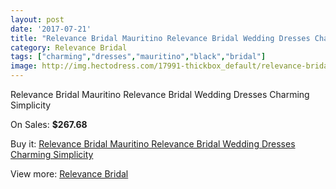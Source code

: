 ```yaml
---
layout: post
date: '2017-07-21'
title: "Relevance Bridal Mauritino Relevance Bridal Wedding Dresses Charming Simplicity"
category: Relevance Bridal
tags: ["charming","dresses","mauritino","black","bridal"]
image: http://img.hectodress.com/17991-thickbox_default/relevance-bridal-mauritino-relevance-bridal-wedding-dresses-charming-simplicity.jpg
---
```

Relevance Bridal Mauritino Relevance Bridal Wedding Dresses Charming Simplicity

On Sales: **$267.68**
<a href="https://www.hectodress.com/relevance-bridal/8478-relevance-bridal-mauritino-relevance-bridal-wedding-dresses-charming-simplicity.html"><amp-img layout="responsive" width="600" height="600" src="//img.hectodress.com/17991-thickbox_default/relevance-bridal-mauritino-relevance-bridal-wedding-dresses-charming-simplicity.jpg" alt="Relevance Bridal Mauritino Relevance Bridal Wedding Dresses Charming Simplicity 0" /></a>
<a href="https://www.hectodress.com/relevance-bridal/8478-relevance-bridal-mauritino-relevance-bridal-wedding-dresses-charming-simplicity.html"><amp-img layout="responsive" width="600" height="600" src="//img.hectodress.com/17992-thickbox_default/relevance-bridal-mauritino-relevance-bridal-wedding-dresses-charming-simplicity.jpg" alt="Relevance Bridal Mauritino Relevance Bridal Wedding Dresses Charming Simplicity 1" /></a>

Buy it: [Relevance Bridal Mauritino Relevance Bridal Wedding Dresses Charming Simplicity](https://www.hectodress.com/relevance-bridal/8478-relevance-bridal-mauritino-relevance-bridal-wedding-dresses-charming-simplicity.html "Relevance Bridal Mauritino Relevance Bridal Wedding Dresses Charming Simplicity")

View more: [Relevance Bridal](https://www.hectodress.com/143-relevance-bridal "Relevance Bridal")